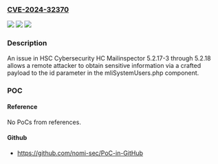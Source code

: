 ### [CVE-2024-32370](https://cve.mitre.org/cgi-bin/cvename.cgi?name=CVE-2024-32370)
![](https://img.shields.io/static/v1?label=Product&message=n%2Fa&color=blue)
![](https://img.shields.io/static/v1?label=Version&message=n%2Fa&color=blue)
![](https://img.shields.io/static/v1?label=Vulnerability&message=n%2Fa&color=brighgreen)

### Description

An issue in HSC Cybersecurity HC Mailinspector 5.2.17-3 through 5.2.18 allows a remote attacker to obtain sensitive information via a crafted payload to the id parameter in the mliSystemUsers.php component.

### POC

#### Reference
No PoCs from references.

#### Github
- https://github.com/nomi-sec/PoC-in-GitHub


